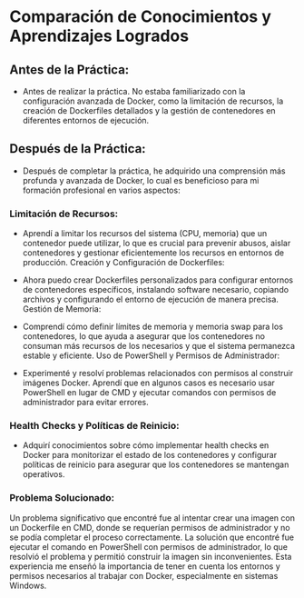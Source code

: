 # Comparación de Conocimientos y Aprendizajes Logrados
## Antes de la Práctica:
- Antes de realizar la práctica. No estaba familiarizado con la configuración avanzada de Docker, como la limitación de recursos, la creación de Dockerfiles detallados y la gestión de contenedores en diferentes entornos de ejecución.

## Después de la Práctica:
- Después de completar la práctica, he adquirido una comprensión más profunda y avanzada de Docker, lo cual es beneficioso para mi formación profesional en varios aspectos:

### Limitación de Recursos:

- Aprendí a limitar los recursos del sistema (CPU, memoria) que un contenedor puede utilizar, lo que es crucial para prevenir abusos, aislar contenedores y gestionar eficientemente los recursos en entornos de producción.
Creación y Configuración de Dockerfiles:

- Ahora puedo crear Dockerfiles personalizados para configurar entornos de contenedores específicos, instalando software necesario, copiando archivos y configurando el entorno de ejecución de manera precisa.
Gestión de Memoria:

- Comprendí cómo definir límites de memoria y memoria swap para los contenedores, lo que ayuda a asegurar que los contenedores no consuman más recursos de los necesarios y que el sistema permanezca estable y eficiente.
Uso de PowerShell y Permisos de Administrador:

- Experimenté y resolví problemas relacionados con permisos al construir imágenes Docker. Aprendí que en algunos casos es necesario usar PowerShell en lugar de CMD y ejecutar comandos con permisos de administrador para evitar errores.
  
### Health Checks y Políticas de Reinicio:

- Adquirí conocimientos sobre cómo implementar health checks en Docker para monitorizar el estado de los contenedores y configurar políticas de reinicio para asegurar que los contenedores se mantengan operativos.
  
### Problema Solucionado:
Un problema significativo que encontré fue al intentar crear una imagen con un Dockerfile en CMD, donde se requerían permisos de administrador y no se podía completar el proceso correctamente. La solución que encontré fue ejecutar el comando en PowerShell con permisos de administrador, lo que resolvió el problema y permitió construir la imagen sin inconvenientes. Esta experiencia me enseñó la importancia de tener en cuenta los entornos y permisos necesarios al trabajar con Docker, especialmente en sistemas Windows.
